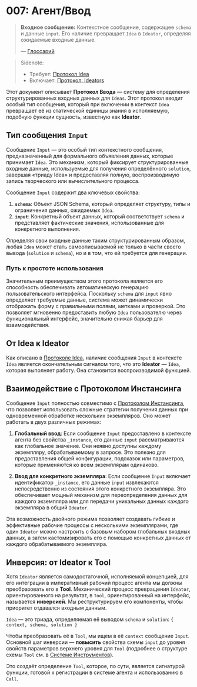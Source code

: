 # 007: Агент/Ввод

> **Входное сообщение:** Контекстное сообщение, содержащее `schema` и данные `input`. Его наличие превращает `Idea` в `Ideator`, определяя ожидаемые входные данные.
>
> — [Глоссарий](./000_glossary.md)

> Sidenote:
>
> - Требует: [Протокол Idea](./101_concept_idea.md)
> - Включает: [Протокол: Ideators](./103_concept_ideator.md)

Этот документ описывает **Протокол Ввода** — систему для определения структурированных входных данных для `Ideas`. Этот протокол вводит особый тип сообщения, который при включении в контекст `Idea` превращает её из статической единицы знания в исполняемую, подобную функции сущность, известную как **Ideator**.

## Тип сообщения `Input`

Сообщение `Input` — это особый тип контекстного сообщения, предназначенный для формального объявления данных, которые принимает `Idea`. Это механизм, который фиксирует структурированные входные данные, используемые для получения определённого `solution`, завершая «триаду Idea» и предоставляя полную, воспроизводимую запись творческого или вычислительного процесса.

Сообщение `Input` содержит два ключевых свойства:

1.  **`schema`**: Объект JSON Schema, который определяет структуру, типы и ограничения данных, ожидаемых `Idea`.
2.  **`input`**: Конкретный объект данных, который соответствует `schema` и представляет фактические значения, использованные для конкретного выполнения.

Определяя свои входные данные таким структурированным образом, любая `Idea` может стать самоописываемой не только в части своего вывода (`solution` и `schema`), но и в том, что ей требуется для генерации.

### Путь к простоте использования

Значительным преимуществом этого протокола является его способность обеспечивать автоматическую генерацию пользовательского интерфейса. Поскольку `schema` для `input` явно определяет требуемые данные, система может динамически отображать форму с правильными полями, метками и проверкой. Это позволяет мгновенно предоставить любую `Idea` пользователю через функциональный интерфейс, значительно снижая барьер для взаимодействия.

## От Idea к Ideator

Как описано в [Протоколе Idea](./101_concept_idea.md), наличие сообщения `Input` в контексте `Idea` является окончательным сигналом того, что это **Ideator** — `Idea`, которая выполняет работу. Она становится воспроизводимой функцией.

## Взаимодействие с Протоколом Инстансинга

Сообщение `Input` полностью совместимо с [Протоколом Инстансинга](./011_agent_instancing.md), что позволяет использовать сложные стратегии получения данных при одновременной обработке нескольких экземпляров. Оно может работать в двух различных режимах:

1.  **Глобальный ввод**: Если сообщение `Input` предоставлено в контексте агента без свойства `_instance`, его данные `input` рассматриваются как глобальное значение. Они неявно доступны каждому экземпляру, обрабатываемому в запросе. Это полезно для предоставления общей конфигурации, подсказок или параметров, которые применяются ко всем экземплярам одинаково.

2.  **Ввод для конкретного экземпляра**: Если сообщение `Input` включает идентификатор `_instance`, его данные `input` извлекаются непосредственно из состояния этого конкретного экземпляра. Это обеспечивает мощный механизм для переопределения данных для каждого экземпляра или для передачи уникальных данных каждого экземпляра в общий `Ideator`.

Эта возможность двойного режима позволяет создавать гибкие и эффективные рабочие процессы с несколькими экземплярами, где один `Ideator` можно настроить с базовым набором глобальных входных данных, а затем кастомизировать его с помощью конкретных данных от каждого обрабатываемого экземпляра.

## Инверсия: от Ideator к Tool

Хотя `Ideator` является самодостаточной, исполняемой концепцией, для его интеграции в императивный рабочий процесс агента мы должны преобразовать его в **Tool**. Механический процесс превращения `Ideator`, ориентированного на результат, в `Tool`, ориентированный на интерфейс, называется **инверсией**. Мы реструктурируем его компоненты, чтобы приоритет отдавался входным данным.

`Idea` — это триада, определяемая её выводом `schema` и `solution`:
`{ context, schema, solution }`

Чтобы преобразовать её в `Tool`, мы ищем в её `context` сообщение `Input`. Основной шаг инверсии — **повысить** свойства схемы `input` до уровня свойств параметров верхнего уровня для `Tool` (подробнее о структуре схемы `Tool` см. в [Системе Инструментов](./002_agent_tool.md)).

Это создаёт определение `Tool`, которое, по сути, является сигнатурой функции, готовой к регистрации в системе агента и использованию в `Call`.
